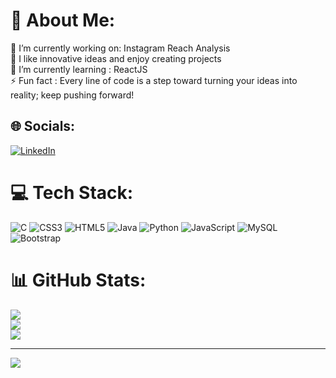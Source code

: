 # 💫 About Me:
🔭 I’m currently working on: Instagram Reach Analysis<br>👯 I like innovative ideas and enjoy creating projects<br>🌱 I’m currently learning : ReactJS<br>⚡ Fun fact : Every line of code is a step toward turning your ideas into reality; keep pushing forward!


## 🌐 Socials:
[![LinkedIn](https://img.shields.io/badge/LinkedIn-%230077B5.svg?logo=linkedin&logoColor=white)](https://linkedin.com/in/https://linkedin.com/in/aditi-garg-a279a1228) 

# 💻 Tech Stack:
![C](https://img.shields.io/badge/c-%2300599C.svg?style=for-the-badge&logo=c&logoColor=white) ![CSS3](https://img.shields.io/badge/css3-%231572B6.svg?style=for-the-badge&logo=css3&logoColor=white) ![HTML5](https://img.shields.io/badge/html5-%23E34F26.svg?style=for-the-badge&logo=html5&logoColor=white) ![Java](https://img.shields.io/badge/java-%23ED8B00.svg?style=for-the-badge&logo=openjdk&logoColor=white) ![Python](https://img.shields.io/badge/python-3670A0?style=for-the-badge&logo=python&logoColor=ffdd54) ![JavaScript](https://img.shields.io/badge/javascript-%23323330.svg?style=for-the-badge&logo=javascript&logoColor=%23F7DF1E) ![MySQL](https://img.shields.io/badge/mysql-4479A1.svg?style=for-the-badge&logo=mysql&logoColor=white) ![Bootstrap](https://img.shields.io/badge/bootstrap-%238511FA.svg?style=for-the-badge&logo=bootstrap&logoColor=white)
# 📊 GitHub Stats:
![](https://github-readme-stats.vercel.app/api?username=Aditigarg18&theme=dark&hide_border=false&include_all_commits=false&count_private=false)<br/>
![](https://github-readme-streak-stats.herokuapp.com/?user=Aditigarg18&theme=dark&hide_border=false)<br/>
![](https://github-readme-stats.vercel.app/api/top-langs/?username=Aditigarg18&theme=dark&hide_border=false&include_all_commits=false&count_private=false&layout=compact)

---
[![](https://visitcount.itsvg.in/api?id=Aditigarg18&icon=0&color=0)](https://visitcount.itsvg.in)

